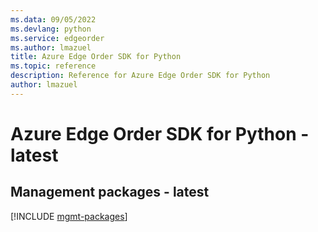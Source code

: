 ```yaml
---
ms.data: 09/05/2022
ms.devlang: python
ms.service: edgeorder
ms.author: lmazuel
title: Azure Edge Order SDK for Python
ms.topic: reference
description: Reference for Azure Edge Order SDK for Python
author: lmazuel
---
```

# Azure Edge Order SDK for Python - latest

## Management packages - latest
[!INCLUDE [mgmt-packages](edge-order-mgmt-index.md)]